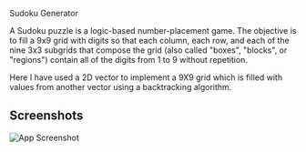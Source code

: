 
Sudoku Generator

A Sudoku puzzle is a logic-based number-placement game. The objective is to fill a 9x9 grid with digits so that each column, each row, and each of the nine 3x3 subgrids that compose the grid (also called "boxes", "blocks", or "regions") contain all of the digits from 1 to 9 without repetition.


Here I have used a 2D vector to implement a 9X9 grid which is filled with values from another vector using a backtracking algorithm.

## Screenshots

![App Screenshot](https://miro.medium.com/v2/resize:fit:466/1*DrUSRW5GcaaZjS03He7daA.png)
